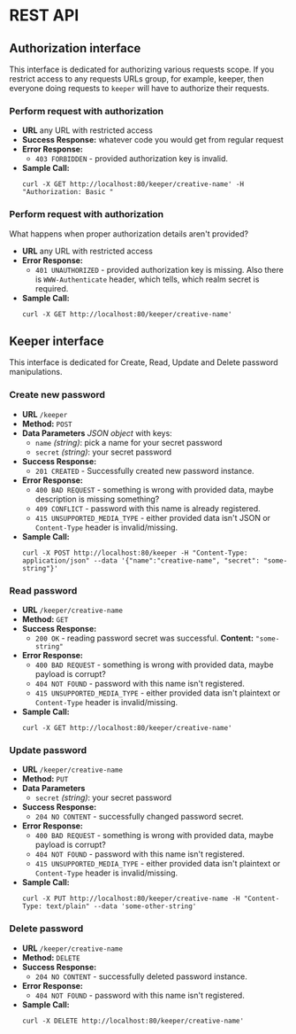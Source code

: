 # REST API

## Authorization interface
This interface is dedicated for authorizing various requests scope.
If you restrict access to any requests URLs group, for example, keeper,
then everyone doing requests to `keeper` will have to authorize their requests.
### Perform request with authorization
* **URL**
 any URL with restricted access
* **Success Response:** whatever code you would get from regular request <br />
* **Error Response:**
  - `403 FORBIDDEN` - provided authorization key is invalid.
* **Sample Call:**
  ```shell
  curl -X GET http://localhost:80/keeper/creative-name' -H "Authorization: Basic "
  ```
  
### Perform request with authorization
What happens when proper authorization details aren't provided?
* **URL**
 any URL with restricted access
* **Error Response:**
  - `401 UNAUTHORIZED` - provided authorization key is missing.
  Also there is `WWW-Authenticate` header, which tells, which realm secret is required.
* **Sample Call:**
  ```shell
  curl -X GET http://localhost:80/keeper/creative-name'
  ```

## Keeper interface
This interface is dedicated for Create, Read, Update and Delete password manipulations.
### Create new password
* **URL**
 `/keeper`
* **Method:**
  `POST`
* **Data Parameters**
  *JSON object* with keys:
    - `name` _(string)_: pick a name for your secret password
    - `secret` _(string)_: your secret password
* **Success Response:** 
  - `201 CREATED` - Successfully created new password instance.
* **Error Response:**
  - `400 BAD REQUEST` - something is wrong with provided data, maybe description is missing something?
  - `409 CONFLICT` - password with this name is already registered.
  - `415 UNSUPPORTED_MEDIA_TYPE` - either provided data isn't JSON or `Content-Type` header is invalid/missing.
* **Sample Call:**
  ```shell
  curl -X POST http://localhost:80/keeper -H "Content-Type: application/json" --data '{"name":"creative-name", "secret": "some-string"}'
  ```
  
### Read password
* **URL**
 `/keeper/creative-name`
* **Method:**
  `GET`
* **Success Response:**
  - `200 OK` - reading password secret was successful. 
    **Content:** `"some-string"`
* **Error Response:**
  - `400 BAD REQUEST` - something is wrong with provided data, maybe payload is corrupt?
  - `404 NOT FOUND` - password with this name isn't registered.
  - `415 UNSUPPORTED_MEDIA_TYPE` - either provided data isn't plaintext or `Content-Type` header is invalid/missing.
* **Sample Call:**
  ```shell
  curl -X GET http://localhost:80/keeper/creative-name'
  ```
  
### Update password
* **URL**
 `/keeper/creative-name`
* **Method:**
  `PUT`
* **Data Parameters**
  - `secret` _(string)_: your secret password
* **Success Response:**
  - `204 NO CONTENT` - successfully changed password secret. 
* **Error Response:**
  - `400 BAD REQUEST` - something is wrong with provided data, maybe payload is corrupt?
  - `404 NOT FOUND` - password with this name isn't registered.
  - `415 UNSUPPORTED_MEDIA_TYPE` - either provided data isn't plaintext or `Content-Type` header is invalid/missing.
* **Sample Call:**
  ```shell
  curl -X PUT http://localhost:80/keeper/creative-name -H "Content-Type: text/plain" --data 'some-other-string'
  ```
  
### Delete password
* **URL**
 `/keeper/creative-name`
* **Method:**
  `DELETE`
* **Success Response:**
  - `204 NO CONTENT` - successfully deleted password instance. 
* **Error Response:**
  - `404 NOT FOUND` - password with this name isn't registered.
* **Sample Call:**
  ```shell
  curl -X DELETE http://localhost:80/keeper/creative-name'
  ```
  
